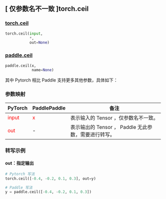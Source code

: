 ## [ 仅参数名不一致 ]torch.ceil

### [torch.ceil](https://pytorch.org/docs/stable/generated/torch.ceil.html?highlight=ceil#torch.ceil)

```python
torch.ceil(input,
           *,
           out=None)
```

### [paddle.ceil](https://www.paddlepaddle.org.cn/documentation/docs/zh/api/paddle/ceil_cn.html#ceil)

```python
paddle.ceil(x,
            name=None)
```

其中 Pytorch 相比 Paddle 支持更多其他参数，具体如下：
### 参数映射
| PyTorch       | PaddlePaddle | 备注                                                   |
| ------------- | ------------ | ------------------------------------------------------ |
| <font color='red'>input</font>| <font color='red'>x</font> | 表示输入的 Tensor ，仅参数名不一致。  |
| <font color='red'>out</font> | -  | 表示输出的 Tensor ， Paddle 无此参数，需要进行转写。    |

### 转写示例
#### out：指定输出
```python
# Pytorch 写法
torch.ceil([-0.4, -0.2, 0.1, 0.3], out=y)

# Paddle 写法
y = paddle.ceil([-0.4, -0.2, 0.1, 0.3])
```
